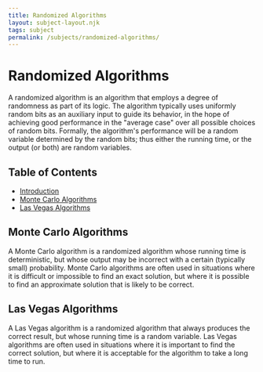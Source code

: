 ```yaml
---
title: Randomized Algorithms
layout: subject-layout.njk
tags: subject
permalink: /subjects/randomized-algorithms/
---
```


# Randomized Algorithms

A randomized algorithm is an algorithm that employs a degree of randomness as part of its logic. The algorithm typically uses uniformly random bits as an auxiliary input to guide its behavior, in the hope of achieving good performance in the "average case" over all possible choices of random bits. Formally, the algorithm's performance will be a random variable determined by the random bits; thus either the running time, or the output (or both) are random variables.

## Table of Contents

*   [Introduction](#randomized-algorithms)
*   [Monte Carlo Algorithms](#monte-carlo-algorithms)
*   [Las Vegas Algorithms](#las-vegas-algorithms)

## Monte Carlo Algorithms

A Monte Carlo algorithm is a randomized algorithm whose running time is deterministic, but whose output may be incorrect with a certain (typically small) probability. Monte Carlo algorithms are often used in situations where it is difficult or impossible to find an exact solution, but where it is possible to find an approximate solution that is likely to be correct.

## Las Vegas Algorithms

A Las Vegas algorithm is a randomized algorithm that always produces the correct result, but whose running time is a random variable. Las Vegas algorithms are often used in situations where it is important to find the correct solution, but where it is acceptable for the algorithm to take a long time to run.